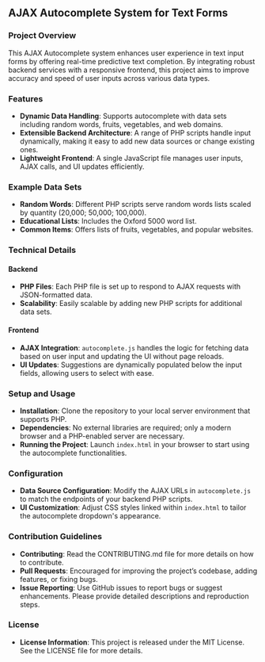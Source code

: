 ## AJAX Autocomplete System for Text Forms

### Project Overview
This AJAX Autocomplete system enhances user experience in text input forms by offering real-time predictive text completion. By integrating robust backend services with a responsive frontend, this project aims to improve accuracy and speed of user inputs across various data types.

### Features
- **Dynamic Data Handling**: Supports autocomplete with data sets including random words, fruits, vegetables, and web domains.
- **Extensible Backend Architecture**: A range of PHP scripts handle input dynamically, making it easy to add new data sources or change existing ones.
- **Lightweight Frontend**: A single JavaScript file manages user inputs, AJAX calls, and UI updates efficiently.

### Example Data Sets
- **Random Words**: Different PHP scripts serve random words lists scaled by quantity (20,000; 50,000; 100,000).
- **Educational Lists**: Includes the Oxford 5000 word list.
- **Common Items**: Offers lists of fruits, vegetables, and popular websites.

### Technical Details

#### Backend
- **PHP Files**: Each PHP file is set up to respond to AJAX requests with JSON-formatted data.
- **Scalability**: Easily scalable by adding new PHP scripts for additional data sets.

#### Frontend
- **AJAX Integration**: `autocomplete.js` handles the logic for fetching data based on user input and updating the UI without page reloads.
- **UI Updates**: Suggestions are dynamically populated below the input fields, allowing users to select with ease.

### Setup and Usage
- **Installation**: Clone the repository to your local server environment that supports PHP.
- **Dependencies**: No external libraries are required; only a modern browser and a PHP-enabled server are necessary.
- **Running the Project**: Launch `index.html` in your browser to start using the autocomplete functionalities.

### Configuration
- **Data Source Configuration**: Modify the AJAX URLs in `autocomplete.js` to match the endpoints of your backend PHP scripts.
- **UI Customization**: Adjust CSS styles linked within `index.html` to tailor the autocomplete dropdown's appearance.

### Contribution Guidelines
- **Contributing**: Read the CONTRIBUTING.md file for more details on how to contribute.
- **Pull Requests**: Encouraged for improving the project’s codebase, adding features, or fixing bugs.
- **Issue Reporting**: Use GitHub issues to report bugs or suggest enhancements. Please provide detailed descriptions and reproduction steps.

### License
- **License Information**: This project is released under the MIT License. See the LICENSE file for more details.
